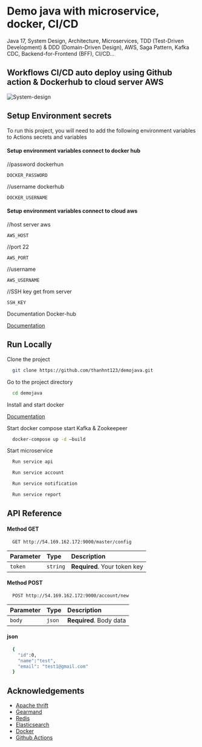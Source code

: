 # Demo java with microservice, docker, CI/CD
Java 17, System Design, Architecture, Microservices, TDD (Test-Driven Development) &amp; DDD (Domain-Driven Design), AWS, Saga Pattern, Kafka CDC, Backend-for-Frontend (BFF), CI/CD...

## Workflows CI/CD auto deploy using Github action & Dockerhub to cloud server AWS

![System-design](https://github.com/user-attachments/assets/d1920ef0-e239-4e09-8367-94eed203d753)

## Setup Environment secrets

To run this project, you will need to add the following environment variables to Actions secrets and variables

#### Setup environment variables connect to docker hub

//password dockerhun

`DOCKER_PASSWORD`

//username dockerhub

`DOCKER_USERNAME`

#### Setup environment variables connect to cloud aws

//host server aws

`AWS_HOST`

//port 22

`AWS_PORT`

//username

`AWS_USERNAME`

//SSH key get from server

`SSH_KEY`

Documentation Docker-hub

[Documentation](https://hub.docker.com/)

## Run Locally

Clone the project

```bash
  git clone https://github.com/thanhnt123/demojava.git
```

Go to the project directory

```bash
  cd demojava
```

Install and start docker

[Documentation](https://docs.docker.com/get-started/)

Start docker compose start Kafka & Zookeepeer

```bash
  docker-compose up -d —build
```

Start microservice

```bash
  Run service api

  Run service account

  Run service notification

  Run service report
```

## API Reference

#### Method GET

```http
  GET http://54.169.162.172:9000/master/config
```

| Parameter | Type     | Description                |
| :-------- | :------- | :------------------------- |
| `token` | `string` | **Required**. Your token key |

#### Method POST

```http
  POST http://54.169.162.172:9000/account/new
```

| Parameter | Type     | Description                |
| :-------- | :------- | :------------------------- |
| `body` | `json` | **Required**. Body data |

#### json

```bash
  {
    "id":0,
    "name":"test",
    "email": "test1@gmail.com"
  }	
```

## Acknowledgements

- [Apache thrift](https://thrift.apache.org/)
- [Gearmand](https://gearman.org/)
- [Redis](https://redis.io/docs/latest/operate/oss_and_stack/install/install-redis/)
- [Elasticsearch](https://www.elastic.co/elasticsearch)
- [Docker](https://www.docker.com/)
- [Github Actions](https://github.com/features/actions)


